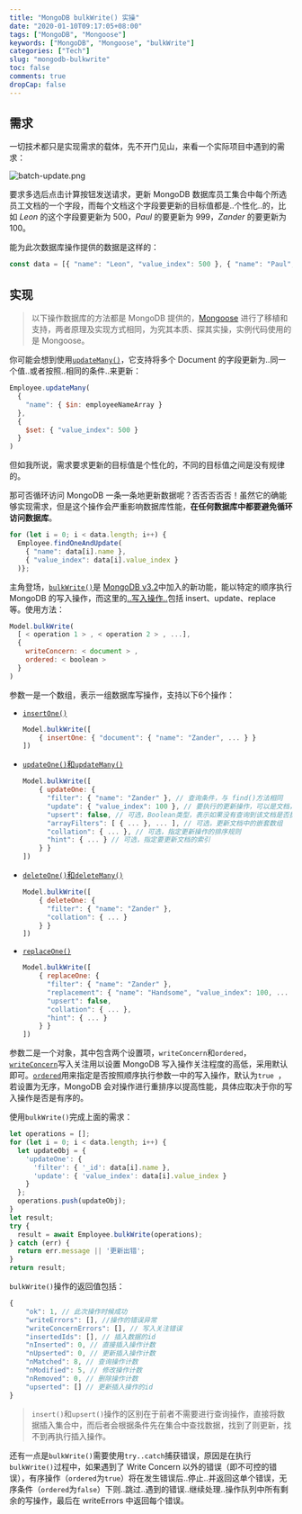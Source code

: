 ```yaml
---
title: "MongoDB bulkWrite() 实操"
date: "2020-01-10T09:17:05+08:00"
tags: ["MongoDB", "Mongoose"]
keywords: ["MongoDB", "Mongoose", "bulkWrite"]
categories: ["Tech"]
slug: "mongodb-bulkwrite"
toc: false
comments: true
dropCap: false
---
```

## 需求
一切技术都只是实现需求的载体，先不开门见山，来看一个实际项目中遇到的需求：

![batch-update.png](/images/mongodb-bulkwrite:batch-update.png "批量操作")

要求多选后点击计算按钮发送请求，更新 MongoDB 数据库员工集合中每个所选员工文档的一个字段，而每个文档这个字段要更新的目标值都是..个性化..的，比如 *Leon* 的这个字段要更新为 500，*Paul* 的要更新为 999，*Zander* 的要更新为 100。

能为此次数据库操作提供的数据是这样的：

```js
const data = [{ "name": "Leon", "value_index": 500 }, { "name": "Paul", "value_index": 999 }, { "name": "Zander", "value_index": 100 }]
```
## 实现
> 以下操作数据库的方法都是 MongoDB 提供的，[Mongoose](https://mongoosejs.com/) 进行了移植和支持，两者原理及实现方式相同，为究其本质、探其实操，实例代码使用的是 Mongoose。

你可能会想到使用[`updateMany()`](https://docs.mongodb.com/manual/reference/method/db.collection.updateMany/#db.collection.updateMany)，它支持将多个 Document 的字段更新为..同一个值..或者按照..相同的条件..来更新：

```js
Employee.updateMany(
  {
    "name": { $in: employeeNameArray }
  },
  {
    $set: { "value_index": 500 }
  }
)
```

但如我所说，需求要求更新的目标值是个性化的，不同的目标值之间是没有规律的。

那可否循环访问 MongoDB 一条一条地更新数据呢？否否否否否！虽然它的确能够实现需求，但是这个操作会严重影响数据库性能，**在任何数据库中都要避免循环访问数据库**。

```js
for (let i = 0; i < data.length; i++) {
  Employee.findOneAndUpdate(
    { "name": data[i].name }, 
    { "value_index": data[i].value_index }
  )};
```

主角登场，[`bulkWrite()`](https://docs.mongodb.com/manual/reference/method/db.collection.bulkWrite/)是 [MongoDB v3.2](https://github.com/mongodb/docs/tree/v3.2)中加入的新功能，能以特定的顺序执行 MongoDB 的写入操作，而这里的[..写入操作..](https://docs.mongodb.com/manual/reference/method/db.collection.bulkWrite/#bulkwrite-write-operations)包括 insert、update、replace 等。使用方法：

```js
Model.bulkWrite(
  [ < operation 1 > , < operation 2 > , ...],
  {
    writeConcern: < document > ,
    ordered: < boolean >
  }
)
```

参数一是一个数组，表示一组数据库写操作，支持以下6个操作：

- [`insertOne()`](https://docs.mongodb.com/manual/reference/method/db.collection.bulkWrite/#insertone)

  ```js
  Model.bulkWrite([
      { insertOne: { "document": { "name": "Zander", ... } }
  ])
  ```

- [`updateOne()`和`updateMany()`](https://docs.mongodb.com/manual/reference/method/db.collection.bulkWrite/#updateone-and-updatemany)

  ```js
  Model.bulkWrite([
      { updateOne: {
        "filter": { "name": "Zander" }, // 查询条件，与 find()方法相同
        "update": { "value_index": 100 }, // 要执行的更新操作，可以是文档，也可以是聚合管道（如$set）
        "upsert": false, // 可选，Boolean类型，表示如果没有查询到该文档是否执行新增操作，默认为false
        "arrayFilters": [ { ... }, ... ], // 可选，更新文档中的嵌套数组
        "collation": { ... }, // 可选，指定更新操作的排序规则
        "hint": { ... } // 可选，指定要更新文档的索引
      } }
  ])
  ```

- [`deleteOne()`和`deleteMany()`](https://docs.mongodb.com/manual/reference/method/db.collection.bulkWrite/#deleteone-and-deletemany)

  ```js
  Model.bulkWrite([
      { deleteOne: {
        "filter": { "name": "Zander" },
        "collation": { ... }
      } }
  ])
  ```

- [`replaceOne()`](https://docs.mongodb.com/manual/reference/method/db.collection.bulkWrite/#replaceone)

  ```js
  Model.bulkWrite([
      { replaceOne: {
        "filter": { "name": "Zander" },
        "replacement": { "name": "Handsome", "value_index": 100, ... }, // 替换文档
        "upsert": false,
        "collation": { ... },
        "hint": { ... }
      } }
  ])
  ```

参数二是一个对象，其中包含两个设置项，`writeConcern`和`ordered`，[`writeConcern`](https://docs.mongodb.com/manual/reference/write-concern/)写入关注用以设置 MongoDB 写入操作关注程度的高低，采用默认即可。[`ordered`](https://docs.mongodb.com/manual/reference/method/db.collection.bulkWrite/#execution-of-operations)用来指定是否按照顺序执行参数一中的写入操作，默认为`true `，若设置为无序，MongoDB 会对操作进行重排序以提高性能，具体应取决于你的写入操作是否是有序的。

使用`bulkWrite()`完成上面的需求：

```js
let operations = [];
for (let i = 0; i < data.length; i++) {
  let updateObj = {
    'updateOne': {
      'filter': { '_id': data[i].name },
      'update': { 'value_index': data[i].value_index }
    }
  };
  operations.push(updateObj);
}
let result;
try {
  result = await Employee.bulkWrite(operations);
} catch (err) {
  return err.message || '更新出错';
}
return result;
```

`bulkWrite()`操作的返回值包括：
```js
{
    "ok": 1, // 此次操作时候成功
    "writeErrors": [], //操作的错误异常
    "writeConcernErrors": [], // 写入关注错误
    "insertedIds": [], // 插入数据的id
    "nInserted": 0, // 直接插入操作计数
    "nUpserted": 0, // 更新插入操作计数
    "nMatched": 8, // 查询操作计数
    "nModified": 5, // 修改操作计数
    "nRemoved": 0, // 删除操作计数
    "upserted": [] // 更新插入操作的id
}
```
> `insert()`和`upsert()`操作的区别在于前者不需要进行查询操作，直接将数据插入集合中，而后者会根据条件先在集合中查找数据，找到了则更新，找不到再执行插入操作。

还有一点是`bulkWrite()`需要使用`try..catch`捕获错误，原因是在执行`bulkWrite()`过程中，如果遇到了 Write Concern 以外的错误（即不可控的错误），有序操作（`ordered`为`true`）将在发生错误后..停止..并返回这单个错误，无序条件（`ordered`为`false`）下则..跳过..遇到的错误..继续处理..操作队列中所有剩余的写操作，最后在 writeErrors 中返回每个错误。